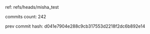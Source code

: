 ref: refs/heads/misha_test

commits count:
242

prev commit hash:
d041e7904e288c9cb317553d2218f2dc6b892e14
